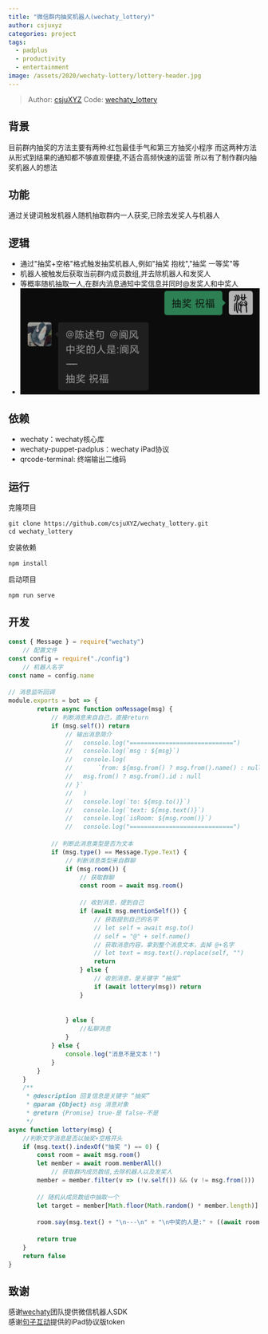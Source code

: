 ```yaml
---
title: "微信群内抽奖机器人(wechaty_lottery)"
author: csjuxyz
categories: project
tags:
  - padplus
  - productivity
  - entertainment
image: /assets/2020/wechaty-lottery/lottery-header.jpg
---
```

> Author: [csjuXYZ](https://github.com/csjuXYZ)
> Code: [wechaty_lottery](https://github.com/csjuXYZ/wechaty_lottery)

## 背景

目前群内抽奖的方法主要有两种:红包最佳手气和第三方抽奖小程序
而这两种方法从形式到结果的通知都不够直观便捷,不适合高频快速的运营
所以有了制作群内抽奖机器人的想法

## 功能

通过关键词触发机器人随机抽取群内一人获奖,已除去发奖人与机器人

## 逻辑

- 通过"抽奖+空格"格式触发抽奖机器人,例如"抽奖 抱枕","抽奖 一等奖"等  
- 机器人被触发后获取当前群内成员数组,并去除机器人和发奖人
- 等概率随机抽取一人,在群内消息通知中奖信息并同时@发奖人和中奖人
- ![截图](/assets/2020/wechaty-lottery/pic01.jpg)

## 依赖

- wechaty：wechaty核心库
- wechaty-puppet-padplus：wechaty iPad协议
- qrcode-terminal: 终端输出二维码

## 运行

克隆项目

```shell
git clone https://github.com/csjuXYZ/wechaty_lottery.git
cd wechaty_lottery
```

安装依赖

```shell
npm install
```

启动项目

```shell
npm run serve
```

## 开发

```javascript
const { Message } = require("wechaty")
    // 配置文件
const config = require("./config")
    // 机器人名字
const name = config.name

// 消息监听回调
module.exports = bot => {
        return async function onMessage(msg) {
            // 判断消息来自自己，直接return
            if (msg.self()) return
                // 输出消息简介
                //   console.log("=============================")
                //   console.log(`msg : ${msg}`)
                //   console.log(
                //       `from: ${msg.from() ? msg.from().name() : null}: ${
                //   msg.from() ? msg.from().id : null
                // }`
                //   )
                //   console.log(`to: ${msg.to()}`)
                //   console.log(`text: ${msg.text()}`)
                //   console.log(`isRoom: ${msg.room()}`)
                //   console.log("=============================")

            // 判断此消息类型是否为文本
            if (msg.type() == Message.Type.Text) {
                // 判断消息类型来自群聊
                if (msg.room()) {
                    // 获取群聊
                    const room = await msg.room()

                    // 收到消息，提到自己
                    if (await msg.mentionSelf()) {
                        // 获取提到自己的名字
                        // let self = await msg.to()
                        // self = "@" + self.name()
                        // 获取消息内容，拿到整个消息文本，去掉 @+名字
                        // let text = msg.text().replace(self, "")
                        return
                    } else {
                        // 收到消息，是关键字 “抽奖”
                        if (await lottery(msg)) return
                    }


                } else {
                    //私聊消息
                }
            } else {
                console.log("消息不是文本！")
            }
        }
    }
    /**
     * @description 回复信息是关键字 “抽奖”
     * @param {Object} msg 消息对象
     * @return {Promise} true-是 false-不是
     */
async function lottery(msg) {
    //判断文字消息是否以抽奖+空格开头
    if (msg.text().indexOf("抽奖 ") == 0) {
        const room = await msg.room()
        let member = await room.memberAll()
            // 获取群内成员数组,去除机器人以及发奖人
        member = member.filter(v => (!v.self()) && (v != msg.from()))

        // 随机从成员数组中抽取一个
        let target = member[Math.floor(Math.random() * member.length)]

        room.say(msg.text() + "\n---\n" + "\n中奖的人是:" + ((await room.alias(target)) || target.name()), msg.from(), target)

        return true
    }
    return false
}
```

## 致谢

感谢[wechaty](https://github.com/wechaty/wechaty)团队提供微信机器人SDK  
感谢[句子互动](https://www.juzibot.com/)提供的iPad协议版token

